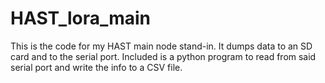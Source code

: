# HAST_lora_main

This is the code for my HAST main node stand-in. It dumps data to an SD card and to the serial port. 
Included is a python program to read from said serial port and write the info to a CSV file.
